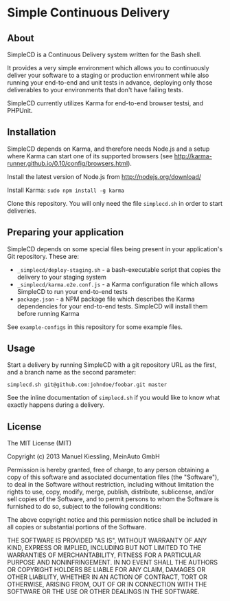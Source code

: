 # Simple Continuous Delivery

## About

SimpleCD is a Continuous Delivery system written for the Bash shell.

It provides a very simple environment which allows you to continuously deliver
your software to a staging or production environment while also running your
end-to-end and unit tests in advance, deploying only those deliverables to your
environments that don't have failing tests.

SimpleCD currently utilizes Karma for end-to-end browser testsi, and PHPUnit.


## Installation

SimpleCD depends on Karma, and therefore needs Node.js and a setup
where Karma can start one of its supported browsers
(see http://karma-runner.github.io/0.10/config/browsers.html).

Install the latest version of Node.js from http://nodejs.org/download/

Install Karma: `sudo npm install -g karma`

Clone this repository. You will only need the file `simplecd.sh` in order
to start deliveries.


## Preparing your application

SimpleCD depends on some special files being present in your application's
Git repository. These are:

* `_simplecd/deploy-staging.sh` - a bash-executable script that copies the
  delivery to your staging system
* `_simplecd/karma.e2e.conf.js` - a Karma configuration file which allows
  SimpleCD to run your end-to-end tests
* `package.json` - a NPM package file which describes the Karma dependencies
  for your end-to-end tests. SimpleCD will install them before running Karma

See `example-configs` in this repository for some example files.


## Usage

Start a delivery by running SimpleCD with a git repository URL as the first,
and a branch name as the second parameter:

    simplecd.sh git@github.com:johndoe/foobar.git master

See the inline documentation of `simplecd.sh` if you would like to know what
exactly happens during a delivery.


## License 

The MIT License (MIT)

Copyright (c) 2013 Manuel Kiessling, MeinAuto GmbH

Permission is hereby granted, free of charge, to any person obtaining a copy of
this software and associated documentation files (the "Software"), to deal in
the Software without restriction, including without limitation the rights to
use, copy, modify, merge, publish, distribute, sublicense, and/or sell copies of
the Software, and to permit persons to whom the Software is furnished to do so,
subject to the following conditions:

The above copyright notice and this permission notice shall be included in all
copies or substantial portions of the Software.

THE SOFTWARE IS PROVIDED "AS IS", WITHOUT WARRANTY OF ANY KIND, EXPRESS OR
IMPLIED, INCLUDING BUT NOT LIMITED TO THE WARRANTIES OF MERCHANTABILITY, FITNESS
FOR A PARTICULAR PURPOSE AND NONINFRINGEMENT. IN NO EVENT SHALL THE AUTHORS OR
COPYRIGHT HOLDERS BE LIABLE FOR ANY CLAIM, DAMAGES OR OTHER LIABILITY, WHETHER
IN AN ACTION OF CONTRACT, TORT OR OTHERWISE, ARISING FROM, OUT OF OR IN
CONNECTION WITH THE SOFTWARE OR THE USE OR OTHER DEALINGS IN THE SOFTWARE.
